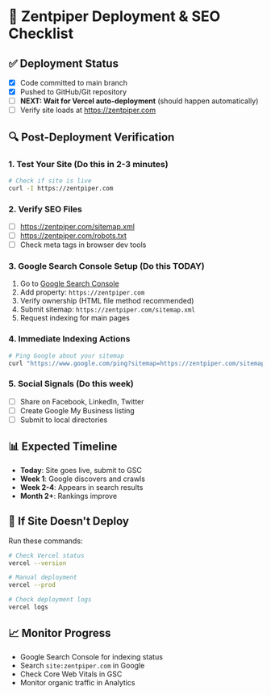 # 🚀 Zentpiper Deployment & SEO Checklist

## ✅ Deployment Status

- [x] Code committed to main branch
- [x] Pushed to GitHub/Git repository
- [ ] **NEXT: Wait for Vercel auto-deployment** (should happen automatically)
- [ ] Verify site loads at https://zentpiper.com

## 🔍 Post-Deployment Verification

### 1. Test Your Site (Do this in 2-3 minutes)

```bash
# Check if site is live
curl -I https://zentpiper.com
```

### 2. Verify SEO Files

- [ ] https://zentpiper.com/sitemap.xml
- [ ] https://zentpiper.com/robots.txt
- [ ] Check meta tags in browser dev tools

### 3. Google Search Console Setup (Do this TODAY)

1. Go to [Google Search Console](https://search.google.com/search-console)
2. Add property: `https://zentpiper.com`
3. Verify ownership (HTML file method recommended)
4. Submit sitemap: `https://zentpiper.com/sitemap.xml`
5. Request indexing for main pages

### 4. Immediate Indexing Actions

```bash
# Ping Google about your sitemap
curl "https://www.google.com/ping?sitemap=https://zentpiper.com/sitemap.xml"
```

### 5. Social Signals (Do this week)

- [ ] Share on Facebook, LinkedIn, Twitter
- [ ] Create Google My Business listing
- [ ] Submit to local directories

## 📊 Expected Timeline

- **Today**: Site goes live, submit to GSC
- **Week 1**: Google discovers and crawls
- **Week 2-4**: Appears in search results
- **Month 2+**: Rankings improve

## 🚨 If Site Doesn't Deploy

Run these commands:

```bash
# Check Vercel status
vercel --version

# Manual deployment
vercel --prod

# Check deployment logs
vercel logs
```

## 📈 Monitor Progress

- Google Search Console for indexing status
- Search `site:zentpiper.com` in Google
- Check Core Web Vitals in GSC
- Monitor organic traffic in Analytics
